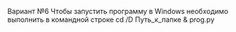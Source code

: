 Вариант №6
Чтобы запустить программу в Windows необходимо выполнить в командной строке
cd /D Путь_к_папке & prog.py
